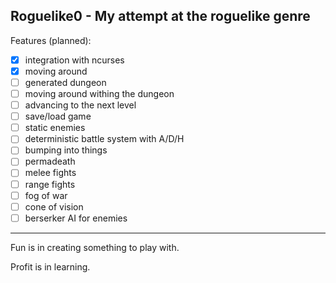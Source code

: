 Roguelike0 - My attempt at the roguelike genre
---
Features (planned):
- [x] integration with ncurses
- [x] moving around
- [ ] generated dungeon
- [ ] moving around withing the dungeon
- [ ] advancing to the next level
- [ ] save/load game
- [ ] static enemies
- [ ] deterministic battle system with A/D/H
- [ ] bumping into things
- [ ] permadeath
- [ ] melee fights
- [ ] range fights
- [ ] fog of war
- [ ] cone of vision
- [ ] berserker AI for enemies

---
Fun is in creating something to play with.

Profit is in learning.
